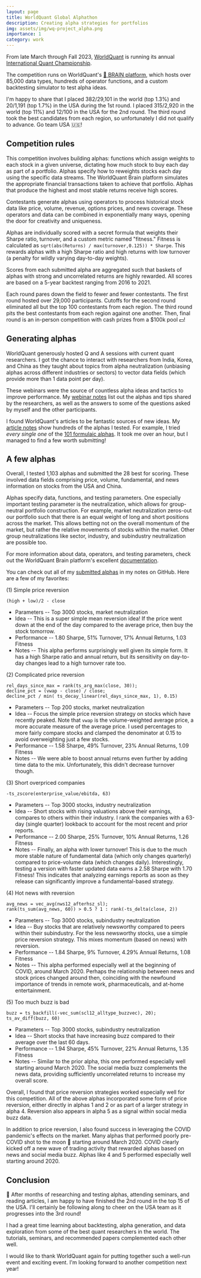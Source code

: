 ```yaml
---
layout: page
title: WorldQuant Global Alphathon
description: Creating alpha strategies for portfolios
img: assets/img/wq-project_alpha.png
importance: 1
category: work
---
```


From late March through Fall 2023, [WorldQuant](https://www.worldquant.com) is
running its annual [International Quant
Championship](https://www.worldquant.com/brain/iqc/).

The competition runs on WorldQuant's [🧠 BRAIN
platform](https://www.worldquant.com/brain/), which hosts over 85,000 data
types, hundreds of operator functions, and a custom backtesting simulator to
test alpha ideas.

I'm happy to share that I placed 382/29,101 in the world (top 1.3%) and 20/1,191
(top 1.7%) in the USA during the 1st round. I placed 315/2,920 in the world (top
11%) and 12/100 in the USA for the 2nd round. The third round took the best
candidates from each region, so unfortunately I did not qualify to advance. Go
team USA 🇺🇸!

## Competition rules

This competition involves building alphas: functions which assign weights to
each stock in a given universe, dictating how much stock to buy each day as part
of a portfolio. Alphas specify how to reweights stocks each day using the
specific data streams. The WorldQuant Brain platform simulates the appropriate
financial transactions taken to achieve that portfolio. Alphas that produce the
highest and most stable returns receive high scores.

Contestants generate alphas using operators to process historical stock data
like price, volume, revenue, options prices, and news coverage. These operators
and data can be combined in exponentially many ways, opening the door for
creativity and uniqueness.

Alphas are individually scored with a secret formula that weights their Sharpe
ratio, turnover, and a custom metric named "fitness." Fitness is calculated as
`sqrt(abs(Returns) / max(turnover,0.125)) * Sharpe`. This rewards alphas with
a high Sharpe ratio and high returns with low turnover (a penalty for wildly
varying day-to-day weights). 

Scores from each submitted alpha are aggregated such that baskets of alphas with
strong and uncorrelated returns are highly rewarded. All scores are based on a
5-year backtest ranging from 2016 to 2021.

Each round pares down the field to fewer and fewer contestants. The first round
hosted over 29,000 participants. Cutoffs for the second round eliminated all but
the top 100 contestants from each region. The third round pits the best
contestants from each region against one another. Then, final round is an
in-person competition with cash prizes from a $100k pool 💵!

## Generating alphas

WorldQuant generously hosted Q and A sessions with current quant researchers. I
got the chance to interact with researchers from India, Korea, and China as they
taught about topics from alpha neutralization (unbiasing alphas across different
industries or sectors) to vector data fields (which provide more than 1 data
point per day). 

These webinars were the source of countless alpha ideas and tactics to improve performance. 
My [webinar notes][webinar] list out the alphas and tips shared by the researchers, as well as the 
answers to some of the questions asked by myself and the other participants.

I found WorldQuant's articles to be fantastic sources of new ideas. My
[article notes][ideas] show hundreds of the alphas I tested. For example, I
tried *every single one* of the [101 formulaic alphas](https://arxiv.org/pdf/1601.00991.pdf). 
It took me over an hour, but I managed to find a few worth submitting!

## A few alphas

Overall, I tested 1,103 alphas and submitted the 28 best for scoring. These
involved data fields comprising price, volume, fundamental, and news information
on stocks from the USA and China.

Alphas specify data, functions, and testing parameters. One especially important
testing parameter is the neutralization, which allows for group-neutral
portfolio construction. For example, market neutralization zeros-out our 
portfolio such that there is an equal weight of long and short positions across
the market. This allows betting not on the overall momentum of the market,
but rather the relative movements of stocks within the market. Other group
neutralizations like sector, industry, and subindustry neutralization are
possible too.

For more information about data, operators, and testing parameters, check out
the WorldQuant Brain platform's excellent [documentation][braindocs].

You can check out all of my [submitted alphas][alphas] in my notes on GitHub.
Here are a few of my favorites:

(1) Simple price reversion
```
(high + low)/2 - close
```
  * Parameters -- Top 3000 stocks, market neutralization
  * Idea -- This is a super simple mean reversion idea! If the price went down
    at the end of the day compared to the average price, then buy the stock
    tomorrow.
  * Performance -- 1.80 Sharpe, 51% Turnover, 17% Annual Returns, 1.03 Fitness
  * Notes -- This alpha performs surprisingly well given its simple form. It has
    a high Sharpe ratio and annual return, but its sensitivity on day-to-day
    changes lead to a high turnover rate too.

(2) Complicated price reversion
```
rel_days_since_max = rank(ts_arg_max(close, 30));
decline_pct = (vwap - close) / close;
decline_pct / min( ts_decay_linear(rel_days_since_max, 1), 0.15)
```
  * Parameters -- Top 200 stocks, market neutralization
  * Idea -- Focus the simple price reversion strategy on stocks which have
    recently peaked. Note that `vwap` is the volume-weighted average price, a
    more accurate measure of the average price. I used percentages to more
    fairly compare stocks and clamped the denominator at 0.15 to avoid
    overweighting just a few stocks.
  * Performance -- 1.58 Sharpe, 49% Turnover, 23% Annual Returns, 1.09 Fitness
  * Notes -- We were able to boost annual returns even further by adding time
    data to the mix. Unfortunately, this didn't decrease turnover though.

(3) Short overpriced companies
```
-ts_zscore(enterprise_value/ebitda, 63)
```
  * Parameters -- Top 3000 stocks, industry neutralization
  * Idea -- Short stocks with rising valuations above their earnings, compares
    to others within their industry. I rank the companies with a 63-day (single
    quarter) lookback to account for the most recent and prior reports.
  * Performance -- 2.00 Sharpe, 25% Turnover, 10% Annual Returns, 1.26 Fitness
  * Notes -- Finally, an alpha with lower turnover! This is due to the much
    more stable nature of fundamental data (which only changes quarterly)
    compared to price-volume data (which changes daily). Interestingly, testing
    a version with faster updated data earns a 2.58 Sharpe with 1.70 Fitness!
    This indicates that analyzing earnings reports as soon as they release can
    significantly improve a fundamental-based strategy.

(4) Hot news with reversion
```
avg_news = vec_avg(nws12_afterhsz_sl);
rank(ts_sum(avg_news, 60)) > 0.5 ? 1 : rank(-ts_delta(close, 2))
```
  * Parameters -- Top 3000 stocks, subindustry neutralization
  * Idea -- Buy stocks that are relatively newsworthy compared to peers within
    their subindustry. For the less newsworthy stocks, use a simple price
    reversion strategy. This mixes momentum (based on news) with reversion.
  * Performance -- 1.84 Sharpe, 9% Turnover, 4.29% Annual Returns, 1.08 Fitness 
  * Notes -- This alpha performed especially well at the beginning of COVID,
    around March 2020. Perhaps the relationship between news and stock prices
    changed around then, coinciding with the newfound importance of trends in
    remote work, pharmaceuticals, and at-home entertainment.

(5) Too much buzz is bad
```
buzz = ts_backfill(-vec_sum(scl12_alltype_buzzvec), 20);
ts_av_diff(buzz, 60)
```
  * Parameters -- Top 3000 stocks, subindustry neutralization
  * Idea -- Short stocks that have increasing buzz compared to their average
    over the last 60 days.
  * Performance -- 1.94 Sharpe, 45% Turnover, 22% Annual Returns, 1.35 Fitness
  * Notes -- Similar to the prior alpha, this one performed especially well
    starting around March 2020. The social media buzz complements the news data,
    providing sufficiently uncorrelated returns to increase my overall score.

Overall, I found that price reversion strategies worked especially well for this
competition. All of the above alphas incorporated some form of price reversion,
either directly in alphas 1 and 2 or as part of a larger strategy in alpha 4.
Reversion also appears in alpha 5 as a signal within social media buzz data.

In addition to price reversion, I also found success in leveraging the COVID
pandemic's effects on the market. Many alphas that performed poorly pre-COVID
shot to the moon 🚀 starting around March 2020. COVID clearly kicked off a new
wave of trading activity that rewarded alphas based on news and social media
buzz. Alphas like 4 and 5 performed especially well starting around 2020.

## Conclusion

🎉 After months of researching and testing alphas, attending seminars, and
reading articles, I am happy to have finished the 2nd round in the top 15 of the
USA. I'll certainly be following along to cheer on the USA team as it progresses
into the 3rd round!

I had a great time learning about backtesting, alpha generation, and data
exploration from some of the best quant researchers in the world. The tutorials,
seminars, and recommended papers complemented each other well.

I would like to thank WorldQuant again for putting together such a well-run
event and exciting event. I'm looking forward to another competition next
year!

[alphas]: https://github.com/jglazar/notes/blob/main/quant_interview/submitted_alphas.md
[ideas]: https://github.com/jglazar/notes/blob/main/quant_interview/alpha_ideas.md
[webinar]: https://github.com/jglazar/notes/blob/main/quant_interview/worldquant_seminar.md
[braindocs]: https://platform.worldquantbrain.com/sign-in
